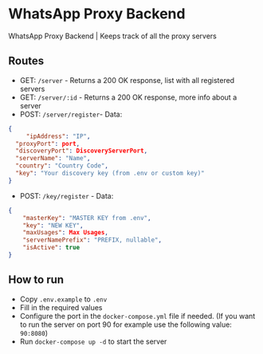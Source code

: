 # WhatsApp Proxy Backend

WhatsApp Proxy Backend | Keeps track of all the proxy servers

## Routes

- GET: `/server` - Returns a 200 OK response, list with all registered servers
- GET: `/server/:id` - Returns a 200 OK response, more info about a server
- POST: `/server/register`- Data:

```json
{
	 "ipAddress": "IP",
  "proxyPort": port,
  "discoveryPort": DiscoveryServerPort,
  "serverName": "Name",
  "country": "Country Code",
  "key": "Your discovery key (from .env or custom key)"
}
```

- POST: `/key/register` - Data:

```json
{
	"masterKey": "MASTER KEY from .env",
	"key": "NEW KEY",
	"maxUsages": Max Usages,
	"serverNamePrefix": "PREFIX, nullable",
	"isActive": true
}
```

## How to run

- Copy `.env.example` to `.env`
- Fill in the required values
- Configure the port in the `docker-compose.yml` file if needed. (If you want to run the server on port 90 for example use the following value: `90:8080`)
- Run `docker-compose up -d` to start the server
